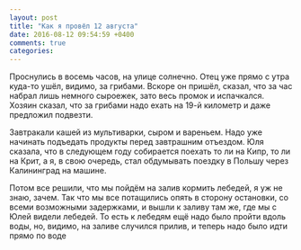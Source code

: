 ```yaml
---
layout: post
title: "Как я провёл 12 августа"
date: 2016-08-12 09:54:59 +0400
comments: true
categories: 
---
```

Проснулись в восемь часов, на улице солнечно. Отец уже прямо с утра куда-то ушёл, видимо, за грибами. Вскоре он пришёл, сказал, что за час набрал лишь немного сыроежек, зато весь промок и испачкался. Хозяин сказал, что за грибами надо ехать на 19-й километр и даже предложил подвезти.

Завтракали кашей из мультиварки, сыром и вареньем. Надо уже начинать подъедать продукты перед завтрашним отъездом. Юля сказала, что в следующем году собирается поехать то ли на Кипр, то ли на Крит, а я, в свою очередь, стал обдумывать поездку в Польшу через Калининград на машине.

Потом все решили, что мы пойдём на залив кормить лебедей, я уж не знаю, зачем. Так что мы все потащились опять в сторону остановки, со всеми возможными задержками, и вышли к заливу там же, где мы с Юлей видели лебедей. То есть к лебедям ещё надо было пройти вдоль воды, но, видимо, на заливе случился прилив, и теперь надо было идти прямо по воде 